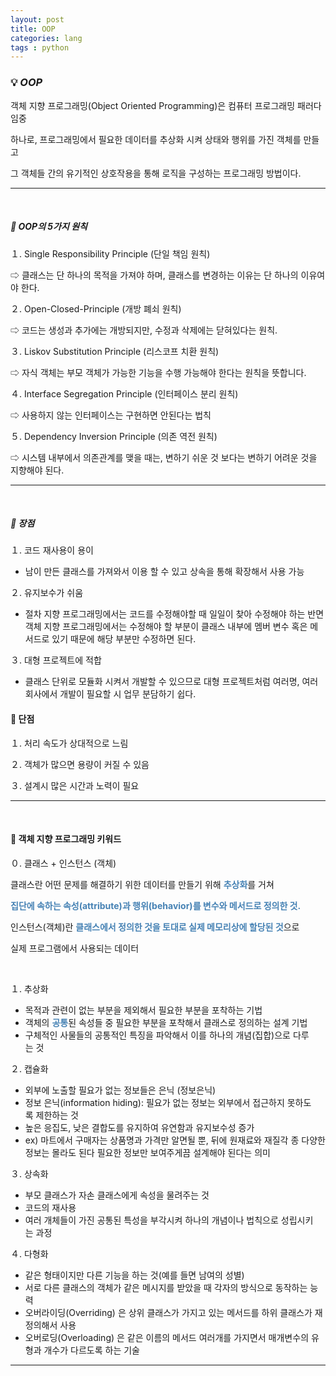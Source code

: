 ```yaml
---
layout: post
title: OOP
categories: lang
tags : python
---
```


### 💡 ***OOP***

객체 지향 프로그래밍(Object Oriented Programming)은 컴퓨터 프로그래밍 패러다임중 

하나로, 프로그래밍에서 필요한 데이터를 추상화 시켜 상태와 행위를 가진 객체를 만들고

그 객체들 간의 유기적인 상호작용을 통해 로직을 구성하는 프로그래밍 방법이다.

---

<br>

##### 🔎 OOP의 5가지 원칙

１. Single Responsibility Principle (단일 책임 원칙)

⇨ 클래스는 단 하나의 목적을 가져야 하며, 클래스를 변경하는 이유는 단 하나의 이유여야 한다.

２. Open-Closed-Principle (개방 폐쇠 원칙)

⇨ 코드는 생성과 추가에는 개방되지만, 수정과 삭제에는 닫혀있다는 원칙.

３. Liskov Substitution Principle (리스코프 치환 원칙)

⇨ 자식 객체는 부모 객체가 가능한 기능을 수행 가능해야 한다는 원칙을 뜻합니다.

４. Interface Segregation Principle (인터페이스 분리 원칙)

⇨ 사용하지 않는 인터페이스는 구현하면 안된다는 법칙

５. Dependency Inversion Principle (의존 역전 원칙)

⇨ 시스템 내부에서 의존관계를 맺을 때는, 변하기 쉬운 것 보다는 변하기 어려운 것을 지향해야 된다.

---

<br>

##### 🔎 장점

１. 코드 재사용이 용이 

- 남이 만든 클래스를 가져와서 이용 할 수 있고 상속을 통해 확장해서 사용 가능

２. 유지보수가 쉬움

- 절차 지향 프로그래밍에서는 코드를 수정해야할 때 일일이 찾아 수정해야 하는 반면 
객체 지향 프로그래밍에서는 수정해야 할 부분이 클래스 내부에 멤버 변수 혹은 메서드로
있기 때문에 해당 부분만 수정하면 된다.

３. 대형 프로젝트에 적합

- 클래스 단위로 모듈화 시켜서 개발할 수 있으므로 대형 프로젝트처럼 여러명, 여러회사에서 
개발이 필요할 시 업무 분담하기 쉽다.

#### 🔎 단점

１. 처리 속도가 상대적으로 느림

２. 객체가 많으면 용량이 커질 수 있음

３. 설계시 많은 시간과 노력이 필요

---

<br>

#### 🔎 객체 지향 프로그래밍 키워드 

０. 클래스 + 인스턴스 (객체)

클래스란 어떤 문제를 해결하기 위한 데이터를 만들기 위해 <span style="color:#4682B4">**추상화**</span>를 거쳐

<span style="color:#4682B4">**집단에 속하는 속성(attribute)과 행위(behavior)를 변수와 메서드로 정의한 것.**</span>

인스턴스(객체)란 <span style="color:#4682B4">**클래스에서 정의한 것을 토대로 실제 메모리상에 할당된 것**</span>으로

실제 프로그램에서 사용되는 데이터

<br>

１. 추상화

- 목적과 관련이 없는 부분을 제외해서 필요한 부분을 포착하는 기법
- 객체의 <span style="color:#4682B4">**공통**</span>된 속성들 중 필요한 부분을 포착해서 클래스로 정의하는 설계 기법
- 구체적인 사물들의 공통적인 특징을 파악해서 이를 하나의 개념(집합)으로 다루는 것

２. 캡슐화

- 외부에 노출할 필요가 없는 정보들은 은닉 (정보은닉)
- 정보 은닉(information hiding): 필요가 없는 정보는 외부에서 접근하지 못하도록 제한하는 것
- 높은 응집도, 낮은 결합도를 유지하여 유연함과 유지보수성 증가
- ex) 마트에서 구매자는 상품명과 가격만 알면될 뿐, 뒤에 원재료와 재질각 종 다양한 정보는 몰라도 된다 필요한 정보만 보여주게끔 설계해야 된다는 의미

３. 상속화

- 부모 클래스가 자손 클래스에게 속성을 물려주는 것
- 코드의 재사용
- 여러 개체들이 가진 공통된 특성을 부각시켜 하나의 개념이나 법칙으로 성립시키는 과정

４. 다형화  

- 같은 형태이지만 다른 기능을 하는 것(예를 들면 남여의 성별)
- 서로 다른 클래스의 객체가 같은 메시지를 받았을 때 각자의 방식으로 동작하는 능력
- 오버라이딩(Overriding) 은 상위 클래스가 가지고 있는 메서드를 하위 클래스가 재정의해서 사용
- 오버로딩(Overloading) 은 같은 이름의 메서드 여러개를 가지면서 매개변수의 유형과 개수가 다르도록 하는 기술

---